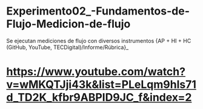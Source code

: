 # Experimento02_-Fundamentos-de-Flujo-Medicion-de-flujo
Se ejecutan mediciones de flujo con diversos instrumentos {AP + HI + HC (GitHub, YouTube, TECDigital)/Informe/Rúbrica}_

# https://www.youtube.com/watch?v=wMKQTJji43k&list=PLeLqm9hls71d_TD2K_kfbr9ABPID9JC_f&index=2
